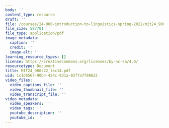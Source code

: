 ```yaml
---
body: ''
content_type: resource
draft: ''
file: /courses/24-900-introduction-to-linguistics-spring-2022/mit24_900s22_lec14.pdf
file_size: 587701
file_type: application/pdf
image_metadata:
  caption: ''
  credit: ''
  image-alt: ''
learning_resource_types: []
license: https://creativecommons.org/licenses/by-nc-sa/4.0/
resourcetype: Document
title: MIT24_900s22_lec14.pdf
uid: 1c1d6567-90b4-424c-931a-03f7a7f98622
video_files:
  video_captions_file: ''
  video_thumbnail_file: ''
  video_transcript_file: ''
video_metadata:
  video_speakers: ''
  video_tags: ''
  youtube_description: ''
  youtube_id: ''
---
```

